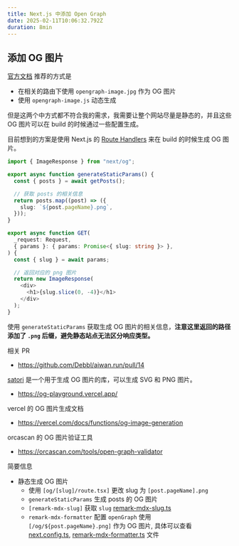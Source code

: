 ```yaml
---
title: Next.js 中添加 Open Graph
date: 2025-02-11T10:06:32.792Z
duration: 8min
---
```


## 添加 OG 图片

[官方文档](https://nextjs.org/docs/app/api-reference/file-conventions/metadata/opengraph-image) 推荐的方式是

- 在相关的路由下使用 `opengraph-image.jpg` 作为 OG 图片
- 使用 `opengraph-image.js` 动态生成

但是这两个中方式都不符合我的需求，我需要让整个网站尽量是静态的，并且这些 OG 图片可以在 build 的时候通过一些配置生成。

目前想到的方案是使用 Next.js 的 [Route Handlers](https://nextjs.org/docs/app/building-your-application/routing/route-handlers) 来在 build 的时候生成 OG 图片。

```ts
import { ImageResponse } from "next/og";

export async function generateStaticParams() {
  const { posts } = await getPosts();

  // 获取 posts 的相关信息
  return posts.map((post) => ({
    slug: `${post.pageName}.png`,
  }));
}

export async function GET(
  _request: Request,
  { params }: { params: Promise<{ slug: string }> },
) {
  const { slug } = await params;

  // 返回对应的 png 图片
  return new ImageResponse(
    <div>
      <h1>{slug.slice(0, -4)}</h1>
    </div>
  );
}
```

使用 `generateStaticParams` 获取生成 OG 图片的相关信息，**注意这里返回的路径添加了 `.png` 后缀，避免静态站点无法区分响应类型。**

相关 PR

- https://github.com/Debbl/aiwan.run/pull/14

[satori](https://github.com/vercel/satori) 是一个用于生成 OG 图片的库，可以生成 SVG 和 PNG 图片。

- https://og-playground.vercel.app/

vercel 的 OG 图片生成文档

- https://vercel.com/docs/functions/og-image-generation

orcascan 的 OG 图片验证工具

- https://orcascan.com/tools/open-graph-validator

简要信息

- 静态生成 OG 图片
  - 使用 `[og/[slug]/route.tsx]` 更改 slug 为 `[post.pageName].png`
  - `generateStaticParams` 生成 posts 的 OG 图片
  - `[remark-mdx-slug]` 获取 `slug` [remark-mdx-slug.ts](https://github.com/Debbl/aiwan.run/pull/14/files#diff-9016d48db42b7fcedec38c84d3245de98d46f3a54ed336a615fc0a940f258935)
  - `remark-mdx-formatter` 配置 `openGraph` 使用 `[/og/${post.pageName}.png]` 作为 OG 图片, 具体可以查看 [next.config.ts](https://github.com/Debbl/aiwan.run/pull/14/files#diff-e3f38f2f0e7ba92f0dd56c086ec5de704229d58d5371e8cc57e43961757d8c7b), [remark-mdx-formatter.ts](https://github.com/Debbl/aiwan.run/pull/14/files#diff-78208911507da68d782a62255fce95e8097c1541bae857b07b59389dd8cbc25b) 文件
